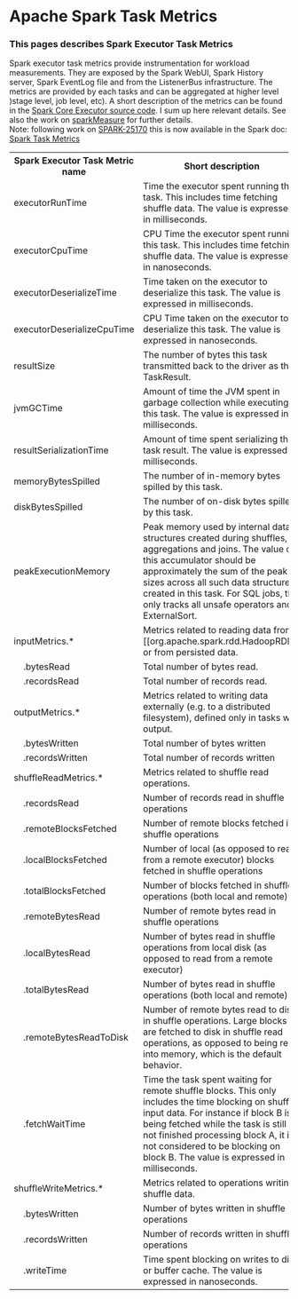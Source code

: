 # Apache Spark Task Metrics

### This pages describes Spark Executor Task Metrics
Spark executor task metrics provide instrumentation for workload measurements. They are exposed by the Spark WebUI,
Spark History server, Spark EventLog file and from the ListenerBus infrastructure. 
The metrics are provided by each tasks and can be aggregated at higher level )stage level, job level, etc).
A short description of the metrics can be found in the 
[Spark Core Executor source code](https://github.com/apache/spark/tree/master/core/src/main/scala/org/apache/spark/executor).
I sum up here relevant details. 
See also the work on [sparkMeasure](https://github.com/LucaCanali/sparkMeasure) for further details.  
Note: following work on [SPARK-25170](https://issues.apache.org/jira/browse/SPARK-25170) this is now available in the Spark doc: [Spark Task Metrics](https://spark.apache.org/docs/latest/monitoring.html#executor-task-metrics)
  

<table class="table">
  <tr><th>Spark Executor Task Metric name</th>
      <th>Short description</th>
  </tr>
  <tr>
    <td>executorRunTime</td>
    <td>Time the executor spent running this task. This includes time fetching shuffle data.
    The value is expressed in milliseconds.</td>
  </tr>
  <tr>
    <td>executorCpuTime
    <td>CPU Time the executor spent running this task. This includes time fetching shuffle data.
    The value is expressed in nanoseconds.
  </tr>
  <tr>
    <td>executorDeserializeTime</td>
    <td>Time taken on the executor to deserialize this task.
    The value is expressed in milliseconds.</td>
  </tr>
  <tr>
    <td>executorDeserializeCpuTime</td>
    <td>CPU Time taken on the executor to deserialize this task.
     The value is expressed in nanoseconds.</td>
  </tr>
  <tr>
    <td>resultSize</td>
    <td>The number of bytes this task transmitted back to the driver as the TaskResult.</td>
  </tr>
  <tr>
    <td>jvmGCTime</td>
    <td>Amount of time the JVM spent in garbage collection while executing this task.
    The value is expressed in milliseconds.</td>
  </tr>
  <tr>
    <td>resultSerializationTime</td>
    <td>Amount of time spent serializing the task result.
    The value is expressed in milliseconds.</td>
  </tr>
  <tr>
    <td>memoryBytesSpilled</td>
    <td>The number of in-memory bytes spilled by this task.</td>
  </tr>
  <tr>
    <td>diskBytesSpilled</td>
    <td>The number of on-disk bytes spilled by this task.</td>
  </tr>
  <tr>
    <td>peakExecutionMemory</td>
    <td>Peak memory used by internal data structures created during shuffles, aggregations and
        joins. The value of this accumulator should be approximately the sum of the peak sizes
        across all such data structures created in this task. For SQL jobs, this only tracks all
         unsafe operators and ExternalSort.</td>
  </tr>
  <tr>
    <td>inputMetrics.*
    </td>
    <td>Metrics related to reading data from [[org.apache.spark.rdd.HadoopRDD]] 
    or from persisted data.
  </tr>
  <tr>
    <td>&nbsp;&nbsp;&nbsp;&nbsp;.bytesRead</td>
    <td>Total number of bytes read.</td>
  </tr>
  <tr>
    <td>&nbsp;&nbsp;&nbsp;&nbsp;.recordsRead
    </td>
    <td>Total number of records read.</td>
  </tr>
  <tr>
    <td>outputMetrics.*
    </td>
    <td>Metrics related to writing data externally (e.g. to a distributed filesystem), defined only 
            in tasks with output.            
  </tr>
  <tr>
    <td>&nbsp;&nbsp;&nbsp;&nbsp;.bytesWritten</td>
    <td>Total number of bytes written</td>
  </tr>
  <tr>
    <td>&nbsp;&nbsp;&nbsp;&nbsp;.recordsWritten</td>
    <td>Total number of records written</td>
  </tr>
  <tr>
    <td>shuffleReadMetrics.*</td>
    <td>Metrics related to shuffle read operations.</td>
  </tr>
  <tr>
    <td>&nbsp;&nbsp;&nbsp;&nbsp;.recordsRead</td>
    <td>Number of records read in shuffle operations</td>
  </tr>
  <tr>
    <td>&nbsp;&nbsp;&nbsp;&nbsp;.remoteBlocksFetched</td>
    <td>Number of remote blocks fetched in shuffle operations</td>
  </tr>
  <tr>
    <td>&nbsp;&nbsp;&nbsp;&nbsp;.localBlocksFetched</td>
    <td>Number of local (as opposed to read from a remote executor)
    blocks fetched in shuffle operations</td>
  </tr>
  <tr>
    <td>&nbsp;&nbsp;&nbsp;&nbsp;.totalBlocksFetched</td>
    <td>Number of blocks fetched in shuffle operations (both local and remote)</td>
  </tr>
  <tr>
    <td>&nbsp;&nbsp;&nbsp;&nbsp;.remoteBytesRead</td>
    <td>Number of remote bytes read in shuffle operations</td>
  </tr>
  <tr>
    <td>&nbsp;&nbsp;&nbsp;&nbsp;.localBytesRead</td>
    <td>Number of bytes read in shuffle operations from local disk
    (as opposed to read from a remote executor)</td>
  </tr>
  <tr>
    <td>&nbsp;&nbsp;&nbsp;&nbsp;.totalBytesRead</td>
    <td>Number of bytes read in shuffle operations (both local and remote)</td>
  </tr>
  <tr>
    <td>&nbsp;&nbsp;&nbsp;&nbsp;.remoteBytesReadToDisk</td>
    <td>Number of remote bytes read to disk in shuffle operations.
    Large blocks are fetched to disk in shuffle read operations, as opposed to 
    being read into memory, which is the default behavior.</td>
  </tr>
  <tr>
    <td>&nbsp;&nbsp;&nbsp;&nbsp;.fetchWaitTime</td>
    <td>Time the task spent waiting for remote shuffle blocks. 
        This only includes the time blocking on shuffle input data.
        For instance if block B is being fetched while the task is still not finished 
        processing block A, it is not considered to be blocking on block B.
        The value is expressed in milliseconds.</td>
  </tr>
  <tr>
    <td>shuffleWriteMetrics.*</td>
    <td>Metrics related to operations writing shuffle data.</td>
  </tr>
  <tr>
    <td>&nbsp;&nbsp;&nbsp;&nbsp;.bytesWritten</td>
    <td>Number of bytes written in shuffle operations</td>
  </tr>
  <tr>
    <td>&nbsp;&nbsp;&nbsp;&nbsp;.recordsWritten</td>
    <td>Number of records written in shuffle operations</td>
  </tr>
  <tr>
    <td>&nbsp;&nbsp;&nbsp;&nbsp;.writeTime</td>
    <td>Time spent blocking on writes to disk or buffer cache.
    The value is expressed in nanoseconds.</td>
  </tr>
</table>
